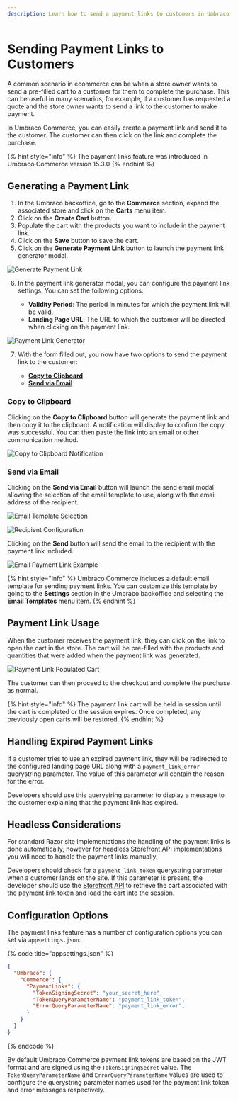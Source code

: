 ```yaml
---
description: Learn how to send a payment links to customers in Umbraco Commerce.
---
```


# Sending Payment Links to Customers

A common scenario in ecommerce can be when a store owner wants to send a pre-filled cart to a customer for them to complete the purchase. This can be useful in many scenarios, for example, if a customer has requested a quote and the store owner wants to send a link to the customer to make payment.

In Umbraco Commerce, you can easily create a payment link and send it to the customer. The customer can then click on the link and complete the purchase.

{% hint style="info" %}
The payment links feature was introduced in Umbraco Commerce version 15.3.0
{% endhint %}

## Generating a Payment Link

1. In the Umbraco backoffice, go to the **Commerce** section, expand the associated store and click on the **Carts** menu item.
2. Click on the **Create Cart** button.
3. Populate the cart with the products you want to include in the payment link.
4. Click on the **Save** button to save the cart.
5. Click on the **Generate Payment Link** button to launch the payment link generator modal.

![Generate Payment Link](images/payment-links/generate-payment-link-button.png)

6. In the payment link generator modal, you can configure the payment link settings. You can set the following options:

   - **Validity Period**: The period in minutes for which the payment link will be valid.
   - **Landing Page URL**: The URL to which the customer will be directed when clicking on the payment link.

![Payment Link Generator](images/payment-links/generate-payment-link-modal.png)

7. With the form filled out, you now have two options to send the payment link to the customer:

   - [**Copy to Clipboard**](#copy-to-clipboard)
   - [**Send via Email**](#send-via-email)

### Copy to Clipboard

Clicking on the **Copy to Clipboard** button will generate the payment link and then copy it to the clipboard. A notification will display to confirm the copy was successful. You can then paste the link into an email or other communication method.

![Copy to Clipboard Notification](images/payment-links/payment-link-copied-to-clipboard.png)

### Send via Email

Clicking on the **Send via Email** button will launch the send email modal allowing the selection of the email template to use, along with the email address of the recipient.

![Email Template Selection](images/payment-links/choose-payment-link-email-template.png)

![Recipient Configuration](images/payment-links/send-payment-link-email.png)

Clicking on the **Send** button will send the email to the recipient with the payment link included.

![Email Payment Link Example](images/payment-links/email.png)

{% hint style="info" %}
Umbraco Commerce includes a default email template for sending payment links. You can customize this template by going to the **Settings** section in the Umbraco backoffice and selecting the **Email Templates** menu item.
{% endhint %}

## Payment Link Usage

When the customer receives the payment link, they can click on the link to open the cart in the store. The cart will be pre-filled with the products and quantities that were added when the payment link was generated.

![Payment Link Populated Cart](images/payment-links/checkout.png)

The customer can then proceed to the checkout and complete the purchase as normal.

{% hint style="info" %}
The payment link cart will be held in session until the cart is completed or the session expires. Once completed, any previously open carts will be restored.
{% endhint %}

## Handling Expired Payment Links

If a customer tries to use an expired payment link, they will be redirected to the configured landing page URL along with a `payment_link_error` querystring parameter. The value of this parameter will contain the reason for the error.

Developers should use this querystring parameter to display a message to the customer explaining that the payment link has expired.

## Headless Considerations

For standard Razor site implementations the handling of the payment links is done automatically, however for headless Storefront API implementations you will need to handle the payment links manually.

Developers should check for a `payment_link_token` querystring parameter when a customer lands on the site. If this parameter is present, the developer should use the [Storefront API](../reference/storefront-api/endpoints/order.md#umbraco-commerce-storefront-api-v1-order-paymentlinktoken) to retrieve the cart associated with the payment link token and load the cart into the session.

## Configuration Options

The payment links feature has a number of configuration options you can set via `appsettings.json`:

{% code title="appsettings.json" %}
```json
{
  "Umbraco": {
    "Commerce": {
      "PaymentLinks": {
        "TokenSigningSecret": "your_secret_here",
        "TokenQueryParameterName": "payment_link_token",
        "ErrorQueryParameterName": "payment_link_error",
      }
    }
  }
}
```
{% endcode %}

By default Umbraco Commerce payment link tokens are based on the JWT format and are signed using the `TokenSigningSecret` value. The `TokenQueryParameterName` and `ErrorQueryParameterName` values are used to configure the querystring parameter names used for the payment link token and error messages respectively.
